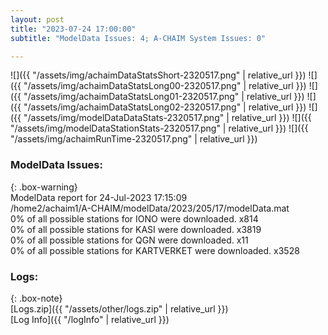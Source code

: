 ```yaml
---
layout: post
title: "2023-07-24 17:00:00"
subtitle: "ModelData Issues: 4; A-CHAIM System Issues: 0"

---
```


![]({{ "/assets/img/achaimDataStatsShort-2320517.png" | relative_url }})
![]({{ "/assets/img/achaimDataStatsLong00-2320517.png" | relative_url }})
![]({{ "/assets/img/achaimDataStatsLong01-2320517.png" | relative_url }})
![]({{ "/assets/img/achaimDataStatsLong02-2320517.png" | relative_url }})
![]({{ "/assets/img/modelDataDataStats-2320517.png" | relative_url }})
![]({{ "/assets/img/modelDataStationStats-2320517.png" | relative_url }})
![]({{ "/assets/img/achaimRunTime-2320517.png" | relative_url }})


### ModelData Issues:  
  
{: .box-warning}  
 ModelData report for 24-Jul-2023 17:15:09   
 /home2/achaim1/A-CHAIM/modelData/2023/205/17/modelData.mat   
 0% of all possible stations for IONO were downloaded. x814   
 0% of all possible stations for KASI were downloaded. x3819   
 0% of all possible stations for QGN were downloaded. x11   
 0% of all possible stations for KARTVERKET were downloaded. x3528   
  


### Logs:  
  
{: .box-note}  
[Logs.zip]({{ "/assets/other/logs.zip" | relative_url }})  
[Log Info]({{ "/logInfo" | relative_url }})  
